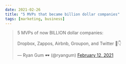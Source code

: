 ```yaml
---
date: 2021-02-26
title: "5 MVPs that became billion dollar companies"
tags: [marketing, business]
---
```


<blockquote class="twitter-tweet"><p lang="en" dir="ltr">5 MVPs of now BILLION dollar companies: <br><br>Dropbox, Zappos, Airbnb, Groupon, and Twitter 🧵👇</p>&mdash; Ryan Gum 🕶 (@ryangum) <a href="https://twitter.com/ryangum/status/1360061881323577344?ref_src=twsrc%5Etfw">February 12, 2021</a></blockquote> <script async src="https://platform.twitter.com/widgets.js" charset="utf-8"></script>